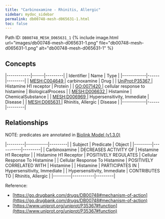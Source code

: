 ```yaml
---
title: "Carbinoxamine - Rhinitis, Allergic"
sidebar: mydoc_sidebar
permalink: db00748-mesh-d065631-1.html
toc: false 
---
```



Path ID: `DB00748_MESH_D065631_1`
{% include image.html url="images/db00748-mesh-d065631-1.png" file="db00748-mesh-d065631-1.png" alt="db00748-mesh-d065631-1" %}

## Concepts

|------------|------|---------|
| Identifier | Name | Type    |
|------------|------|---------|
| <a href="https://identifiers.org/MESH:C004649">MESH:C004649 </a> | carbinoxamine | Drug |
| <a href="https://identifiers.org/UniProt:P35367">UniProt:P35367 </a> | Histamine H1 receptor | Protein |
| <a href="https://identifiers.org/GO:0071420">GO:0071420 </a> | cellular response to histamine | BiologicalProcess |
| <a href="https://identifiers.org/MESH:D006632">MESH:D006632 </a> | Histamine | ChemicalSubstance |
| <a href="https://identifiers.org/MESH:D006969">MESH:D006969 </a> | Hypersensitivity, Immediate | Disease |
| <a href="https://identifiers.org/MESH:D065631">MESH:D065631 </a> | Rhinitis, Allergic | Disease |
|------------|------|---------|

## Relationships


NOTE: predicates are annotated in <a href="https://github.com/biolink/biolink-model/releases/tag/v1.3.0">Biolink Model (v1.3.0)</a>

|---------|-----------|---------|
| Subject | Predicate | Object  |
|---------|-----------|---------|
| Carbinoxamine | DECREASES ACTIVITY OF | Histamine H1 Receptor |
| Histamine H1 Receptor | POSITIVELY REGULATES | Cellular Response To Histamine |
| Cellular Response To Histamine | POSITIVELY CORRELATED WITH | Histamine |
| Histamine | PARTICIPATES IN | Hypersensitivity, Immediate |
| Hypersensitivity, Immediate | CONTRIBUTES TO | Rhinitis, Allergic |
|---------|-----------|---------|

Reference: 
  - [https://go.drugbank.com/drugs/DB00748#mechanism-of-action](https://go.drugbank.com/drugs/DB00748#mechanism-of-action)
  - [https://www.uniprot.org/uniprot/P35367#function](https://www.uniprot.org/uniprot/P35367#function)
